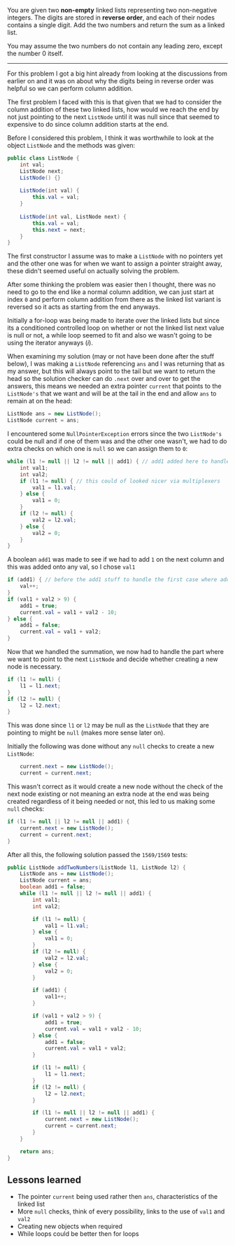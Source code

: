 You are given two **non-empty** linked lists representing two non-negative integers. The digits are stored in **reverse order**, and each of their nodes contains a single digit. Add the two numbers and return the sum as a linked list.

You may assume the two numbers do not contain any leading zero, except the number 0 itself.

***
For this problem I got a big hint already from looking at the discussions from earlier on and it was on about why the digits being in reverse order was helpful so we can perform column addition.

The first problem I faced with this is that given that we had to consider the column addition of these two linked lists, how would we reach the end by not just pointing to the next `ListNode` until it was null since that seemed to expensive to do since column addition starts at the end.

Before I considered this problem, I think it was worthwhile to look at the object `ListNode` and the methods was given:

```java
public class ListNode {
	int val;
	ListNode next;
	ListNode() {}
	
	ListNode(int val) {
		this.val = val;
	}
	
	ListNode(int val, ListNode next) {
		this.val = val;
		this.next = next;
	}
}
```

The first constructor I assume was to make a `ListNode` with no pointers yet and the other one was for when we want to assign a pointer straight away, these didn't seemed useful on actually solving the problem.

After some thinking the problem was easier then I thought, there was no need to go to the end like a normal column addition, we can just start at index `0` and perform column addition from there as the linked list variant is reversed so it acts as starting from the end anyways.

Initially a for-loop was being made to iterate over the linked lists but since its a conditioned controlled loop on whether or not the linked list next value is null or not, a while loop seemed to fit and also we wasn't going to be using the iterator anyways ($i$).

When examining my solution (may or not have been done after the stuff below), I was making a `ListNode` referencing `ans` and I was returning that as my answer, but this will always point to the tail but we want to return the head so the solution checker can do `.next` over and over to get the answers, this means we needed an extra pointer `current` that points to the `ListNode's` that we want and will be at the tail in the end and allow `ans` to remain at on the head:

```java
ListNode ans = new ListNode();
ListNode current = ans;
```

I encountered some `NullPointerException` errors since the two `ListNode's` could be null and if one of them was and the other one wasn't, we had to do extra checks on which one is `null` so we can assign them to `0`:
```java
while (l1 != null || l2 != null || add1) { // add1 added here to handle the case of a new digit from the summuation
	int val1;
	int val2;
	if (l1 != null) { // this could of looked nicer via multiplexers
		val1 = l1.val;
	} else {
		val1 = 0;
	}
	if (l2 != null) {
		val2 = l2.val;
	} else {
		val2 = 0;
	}
}
```

A boolean `add1` was made to see if we had to add `1` on the next column and this was added onto any val, so I chose `val1`
```java
if (add1) { // before the add1 stuff to handle the first case where add1 may be true and adds 1 to val1 (i.e: itself)
	val++;
}
if (val1 + val2 > 9) {
	add1 = true;
	current.val = val1 + val2 - 10;
} else {
	add1 = false;
	current.val = val1 + val2;
}
```

Now that we handled the summation, we now had to handle the part where we want to point to the next `ListNode` and decide whether creating a new node is necessary.

```java
if (l1 != null) {
	l1 = l1.next;
}
if (l2 != null) {
	l2 = l2.next;
}
```

This was done since `l1` or `l2` may be null as the `ListNode` that they are pointing to might be `null` (makes more sense later on).

Initially the following was done without any `null` checks to create a new `ListNode`:

```java
	current.next = new ListNode();
	current = current.next;
```

This wasn't correct as it would create a new node without the check of the next node existing or not meaning an extra node at the end was being created regardless of it being needed or not, this led to us making some `null` checks:

```java
if (l1 != null || l2 != null || add1) {
	current.next = new ListNode();
	current = current.next;
}
```
After all this, the following solution passed the `1569/1569` tests:
```java
public ListNode addTwoNumbers(ListNode l1, ListNode l2) {
	ListNode ans = new ListNode();
	ListNode current = ans;
	boolean add1 = false;
	while (l1 != null || l2 != null || add1) {
		int val1;
		int val2;

		if (l1 != null) {
			val1 = l1.val;
		} else {
			val1 = 0;
		}
		if (l2 != null) {
			val2 = l2.val;
		} else {
			val2 = 0;
		}

		if (add1) {
			val1++;
		}

		if (val1 + val2 > 9) {
			add1 = true;
			current.val = val1 + val2 - 10;
		} else {
			add1 = false;
			current.val = val1 + val2;
		}

		if (l1 != null) {
			l1 = l1.next;
		}
		if (l2 != null) {
			l2 = l2.next;
		}

		if (l1 != null || l2 != null || add1) {
			current.next = new ListNode();
			current = current.next;
		}
	}

	return ans;
}
```

## Lessons learned

- The pointer `current` being used rather then `ans`, characteristics of the linked list
- More `null` checks, think of every possibility, links to the use of `val1` and `val2`
- Creating new objects when required
- While loops could be better then for loops